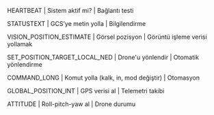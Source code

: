 


HEARTBEAT | Sistem aktif mi? | Bağlantı testi
 
STATUSTEXT | GCS’ye metin yolla | Bilgilendirme
 
VISION_POSITION_ESTIMATE | Görsel pozisyon | Görüntü işleme verisi yollamak
 
SET_POSITION_TARGET_LOCAL_NED | Drone'u yönlendir | Otomatik yönlendirme
 
COMMAND_LONG | Komut yolla (kalk, in, mod değiştir) | Otomasyon
 
GLOBAL_POSITION_INT | GPS verisi al | Telemetri takibi
 
ATTITUDE | Roll-pitch-yaw al | Drone durumu
